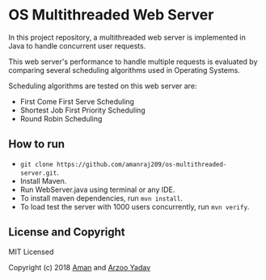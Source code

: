 # OS Multithreaded Web Server
In this project repository, a multithreaded web server is implemented in Java to handle concurrent user requests.

This web server's performance to handle multiple requests is evaluated by comparing several scheduling algorithms used
in Operating Systems.

Scheduling algorithms are tested on this web server are:
- First Come First Serve Scheduling
- Shortest Job First Priority Scheduling
- Round Robin Scheduling

## How to run
- `git clone https://github.com/amanraj209/os-multithreaded-server.git`.
- Install Maven.
- Run WebServer.java using terminal or any IDE.
- To install maven dependencies, run `mvn install`.
- To load test the server with 1000 users concurrently, run `mvn verify`.

## License and Copyright
MIT Licensed

Copyright (c) 2018 [Aman](https://github.com/amanraj209) and [Arzoo Yadav](https://github.com/arzooy97)

